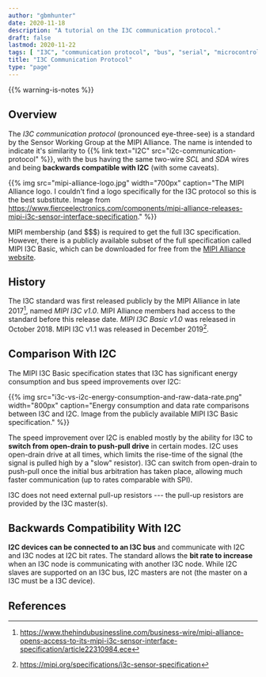 ```yaml
---
author: "gbmhunter"
date: 2020-11-18
description: "A tutorial on the I3C communication protocol."
draft: false
lastmod: 2020-11-22
tags: [ "I3C", "communication protocol", "bus", "serial", "microcontroller", "transceiver", "TX", "RX", "SCL", "SDA", "MIPI Alliance", "Sensor Working Group", "I2C", "open drain", "push-pull" ]
title: "I3C Communication Protocol"
type: "page"
---
```


{{% warning-is-notes %}}

## Overview

The _I3C communication protocol_ (pronounced eye-three-see) is a standard by the Sensor Working Group at the MIPI Alliance. The name is intended to indicate it's similarity to {{% link text="I2C" src="i2c-communication-protocol" %}}, with the bus having the same two-wire _SCL_ and _SDA_ wires and being **backwards compatible with I2C** (with some caveats).

{{% img src="mipi-alliance-logo.jpg" width="700px" caption="The MIPI Alliance logo. I couldn't find a logo specifically for the I3C protocol so this is the best substitute. Image from https://www.fierceelectronics.com/components/mipi-alliance-releases-mipi-i3c-sensor-interface-specification." %}}

MIPI membership (and $$$) is required to get the full I3C specification. However, there is a publicly available subset of the full specification called MIPI I3C Basic, which can be downloaded for free from the [MIPI Alliance website](https://resources.mipi.org/mipi-i3c-basic-v1-download).

## History

The I3C standard was first released publicly by the MIPI Alliance in late 2017[^hindu-business-line-i3c-release], named _MIPI I3C v1.0_. MIPI Alliance members had access to the standard before this release date. _MIPI I3C Basic v1.0_ was released in October 2018. MIPI I3C v1.1 was released in December 2019[^mipi-i3c-sensor-specification].

## Comparison With I2C

The MIPI I3C Basic specification states that I3C has significant energy consumption and bus speed improvements over I2C:

{{% img src="i3c-vs-i2c-energy-consumption-and-raw-data-rate.png" width="800px" caption="Energy consumption and data rate comparisons between I3C and I2C. Image from the publicly available MIPI I3C Basic specification." %}}

The speed improvement over I2C is enabled mostly by the ability for I3C to **switch from open-drain to push-pull drive** in certain modes. I2C uses open-drain drive at all times, which limits the rise-time of the signal (the signal is pulled high by a "slow" resistor). I3C can switch from open-drain to push-pull once the initial bus arbitration has taken place, allowing much faster communication (up to rates comparable with SPI).

I3C does not need external pull-up resistors --- the pull-up resistors are provided by the I3C master(s).

## Backwards Compatibility With I2C

**I2C devices can be connected to an I3C bus** and communicate with I2C and I3C nodes at I2C bit rates. The standard allows the **bit rate to increase** when an I3C node is communicating with another I3C node. While I2C slaves are supported on an I3C bus, I2C masters are not (the master on a I3C must be a I3C device). 

## References

[^hindu-business-line-i3c-release]: <https://www.thehindubusinessline.com/business-wire/mipi-alliance-opens-access-to-its-mipi-i3c-sensor-interface-specification/article22310984.ece>
[^mipi-i3c-sensor-specification]: <https://mipi.org/specifications/i3c-sensor-specification>